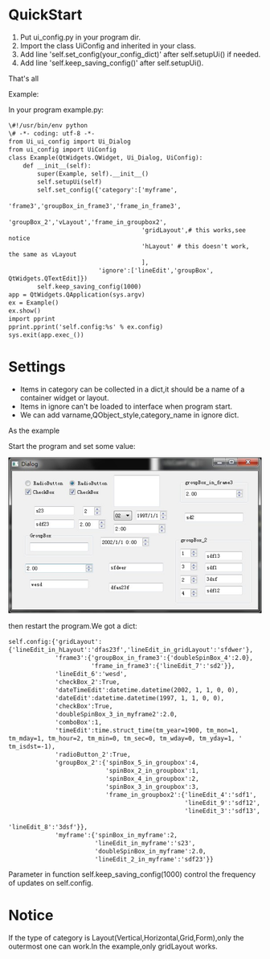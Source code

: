 # QuickStart

1. Put ui_config.py in your program dir.
2. Import the class UiConfig and inherited in your class.
3. Add line 'self.set_config(your_config_dict)' after self.setupUi() if needed.
4. Add line 'self.keep_saving_config()' after self.setupUi().

That's all

Example:

In your program example.py:

    \#!/usr/bin/env python
    \# -*- coding: utf-8 -*-
    from Ui_ui_config import Ui_Dialog
    from ui_config import UiConfig
    class Example(QtWidgets.QWidget, Ui_Dialog, UiConfig):
        def __init__(self):
            super(Example, self).__init__()
            self.setupUi(self)
            self.set_config({'category':['myframe',
                                         'frame3','groupBox_in_frame3','frame_in_frame3',
                                         'groupBox_2','vLayout','frame_in_groupbox2',
                                         'gridLayout',# this works,see notice
                                         'hLayout' # this doesn't work, the same as vLayout
                                         ],
                             'ignore':['lineEdit','groupBox', QtWidgets.QTextEdit]})
            self.keep_saving_config(1000)
    app = QtWidgets.QApplication(sys.argv)
    ex = Example()
    ex.show()
    import pprint
    pprint.pprint('self.config:%s' % ex.config)
    sys.exit(app.exec_())

# Settings

- Items in category can be collected in a dict,it should be a name of a container widget or layout.
- Items in ignore can't be loaded to interface when program start.
- We can add varname,QObject_style,category_name in ignore dict.

As the example
 
Start the program and set some value:

![settings][1]

then restart the program.We got a dict:

    self.config:{'gridLayout':{'lineEdit_in_hLayout':'dfas23f','lineEdit_in_gridLayout':'sfdwer'},
                 'frame3':{'groupBox_in_frame3':{'doubleSpinBox_4':2.0},
                           'frame_in_frame3':{'lineEdit_7':'sd2'}},
                 'lineEdit_6':'wesd',
                 'checkBox_2':True,
                 'dateTimeEdit':datetime.datetime(2002, 1, 1, 0, 0),
                 'dateEdit':datetime.datetime(1997, 1, 1, 0, 0),
                 'checkBox':True,
                 'doubleSpinBox_3_in_myframe2':2.0,
                 'comboBox':1,
                 'timeEdit':time.struct_time(tm_year=1900, tm_mon=1, tm_mday=1, tm_hour=2, tm_min=0, tm_sec=0, tm_wday=0, tm_yday=1, ' tm_isdst=-1),
                 'radioButton_2':True,
                 'groupBox_2':{'spinBox_5_in_groupbox':4,
                               'spinBox_2_in_groupbox':1,
                               'spinBox_4_in_groupbox':2,
                               'spinBox_3_in_groupbox':3,
                               'frame_in_groupbox2':{'lineEdit_4':'sdf1',
                                                     'lineEdit_9':'sdf12',
                                                     'lineEdit_3':'sdf13',
                                                     'lineEdit_8':'3dsf'}},
                 'myframe':{'spinBox_in_myframe':2,
                            'lineEdit_in_myframe':'s23',
                            'doubleSpinBox_in_myframe':2.0,
                            'lineEdit_2_in_myframe':'sdf23'}}

Parameter in  function self.keep_saving_config(1000) control the frequency of updates on self.config.

# Notice

If the type of category is Layout(Vertical,Horizontal,Grid,Form),only the outermost one can work.In the example,only gridLayout works.

[1]: /201509301.jpg
